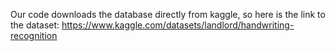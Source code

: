 Our code downloads the database directly from kaggle, so here is the link to the dataset: https://www.kaggle.com/datasets/landlord/handwriting-recognition
